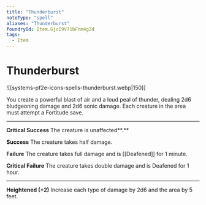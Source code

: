 ```yaml
---
title: "Thunderburst"
noteType: "spell"
aliases: "Thunderburst"
foundryId: Item.GjcI9V71bFnm4gZd
tags:
  - Item
---
```


# Thunderburst
![[systems-pf2e-icons-spells-thunderburst.webp|150]]

You create a powerful blast of air and a loud peal of thunder, dealing 2d6 bludgeoning damage and 2d6 sonic damage. Each creature in the area must attempt a Fortitude save.

* * *

**Critical Success** The creature is unaffected**.**

**Success** The creature takes half damage.

**Failure** The creature takes full damage and is [[Deafened]] for 1 minute.

**Critical Failure** The creature takes double damage and is Deafened for 1 hour.

* * *

**Heightened (+2)** Increase each type of damage by 2d6 and the area by 5 feet.
